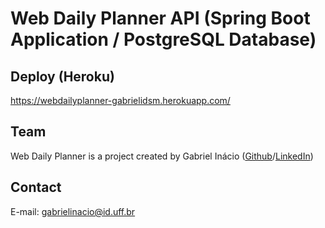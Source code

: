 # Web Daily Planner API (Spring Boot Application / PostgreSQL Database)

## Deploy (Heroku)

https://webdailyplanner-gabrielidsm.herokuapp.com/

## Team

Web Daily Planner is a project created by Gabriel Inácio ([Github](https://github.com/GabrielIDSM)/[LinkedIn](https://www.linkedin.com/in/gabriel-inacio-uff/))

## Contact

E-mail: gabrielinacio@id.uff.br
